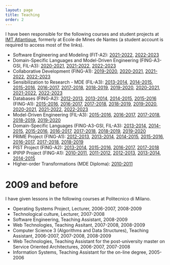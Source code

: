 ```yaml
---
layout: page
title: Teaching
order: 2
---
```


I have been responsible for the following courses and student projects at [IMT Atlantique](https://www.imt-atlantique.fr/), formerly at Ecole de Mines de Nantes (a student account is required to access most of the links).

* Software Engineering and Modeling (FIT-A2): [2021-2022](https://moodle.imt-atlantique.fr/course/view.php?id=1481), [2022-2023](https://moodle.imt-atlantique.fr/course/view.php?id=1481)
* Domain-Specific Languages and Model-Driven Engineering (FING-A3-GSI, FIL-A3): [2020-2021](https://moodle.imt-atlantique.fr/course/view.php?id=313), [2021-2022](https://moodle.imt-atlantique.fr/course/view.php?id=1486), [2022-2023](https://moodle.imt-atlantique.fr/course/view.php?id=1486)
* Collaborative Development (FING-A1): [2019-2020](https://moodle.imt-atlantique.fr/course/view.php?id=16), [2020-2021](https://moodle.imt-atlantique.fr/course/view.php?id=16), [2021-2022](https://moodle.imt-atlantique.fr/course/view.php?id=16), [2022-2023](https://moodle.imt-atlantique.fr/course/view.php?id=16)
* Sensibilization to Research - MDE (FIL-A3): [2013-2014](https://campusneo.mines-nantes.fr/campus/course/view.php?id=1532), [2014-2015](https://campusneo.mines-nantes.fr/campus/course/view.php?id=1532), [2015-2016](https://campusneo.mines-nantes.fr/campus/course/view.php?id=1532), [2016-2017](https://campusneo.mines-nantes.fr/campus/course/view.php?id=1532), [2017-2018](https://campusneo.mines-nantes.fr/campus/course/view.php?id=1532), [2018-2019](https://campusneo.mines-nantes.fr/campus/course/view.php?id=1532), [2019-2020](https://moodle.imt-atlantique.fr/course/view.php?id=299), [2020-2021](https://moodle.imt-atlantique.fr/course/view.php?id=299), [2021-2022](https://moodle.imt-atlantique.fr/course/view.php?id=299), [2022-2023](https://moodle.imt-atlantique.fr/course/view.php?id=299) 
* Databases (FING-A2): [2012-2013](https://campusneo.mines-nantes.fr/campus/course/view.php?id=1133), [2013-2014](https://campusneo.mines-nantes.fr/campus/course/view.php?id=1327), [2014-2015](https://campusneo.mines-nantes.fr/campus/course/view.php?id=1471), [2015-2016](https://campusneo.mines-nantes.fr/campus/course/view.php?id=1545) (FING-A1): [2015-2016](https://campusneo.mines-nantes.fr/campus/course/view.php?id=1546), [2016-2017](https://campusneo.mines-nantes.fr/campus/course/view.php?id=1598), [2017-2018](https://campusneo.mines-nantes.fr/campus/course/view.php?id=1679), [2018-2019](https://formations.imt-atlantique.fr/bd_ihm), [2019-2020](https://formations.imt-atlantique.fr/bd_ihm), [2020-2021](https://formations.imt-atlantique.fr/bd_ihm), [2021-2022](https://formations.imt-atlantique.fr/bd_ihm), [2022-2023](https://formations.imt-atlantique.fr/bd_ihm)
* Model-Driven Engineering (FIL-A3): [2015-2016](https://campusneo.mines-nantes.fr/campus/course/view.php?id=1558), [2016-2017](https://campusneo.mines-nantes.fr/campus/course/view.php?id=1628), [2017-2018](https://campusneo.mines-nantes.fr/campus/course/view.php?id=1688), [2018-2019](https://campusneo.mines-nantes.fr/campus/course/view.php?id=1777), [2019-2020](https://moodle.imt-atlantique.fr/course/view.php?id=668)
* Domain-Specific Languages (FING-A3-GSI, FIL-A3): [2013-2014](https://campusneo.mines-nantes.fr/campus/course/view.php?id=1415), [2014-2015](https://campusneo.mines-nantes.fr/campus/course/view.php?id=1472), [2015-2016](https://campusneo.mines-nantes.fr/campus/course/view.php?id=1571), [2016-2017](https://campusneo.mines-nantes.fr/campus/course/view.php?id=1609), [2017-2018](https://campusneo.mines-nantes.fr/campus/course/view.php?id=1687), [2018-2019](https://campusneo.mines-nantes.fr/campus/course/view.php?id=1767), [2019-2020](https://moodle.imt-atlantique.fr/course/view.php?id=313)
* PRIME Project (FING-A1): [2012-2013](https://campusneo.mines-nantes.fr/campus/course/view.php?id=621), [2013-2014](https://campusneo.mines-nantes.fr/campus/course/view.php?id=621), [2014-2015](https://campusneo.mines-nantes.fr/campus/course/view.php?id=621), [2015-2016](https://campusneo.mines-nantes.fr/campus/course/view.php?id=621), [2016-2017](https://campusneo.mines-nantes.fr/campus/course/view.php?id=621), [2017-2018](https://campusneo.mines-nantes.fr/campus/course/view.php?id=621), [2018-2019](https://campusneo.mines-nantes.fr/campus/course/view.php?id=621)
* PIST Project (FING-A2): [2013-2014](https://campusneo.mines-nantes.fr/campus/course/view.php?id=115), [2015-2016](https://campusneo.mines-nantes.fr/campus/course/view.php?id=115), [2016-2017](https://campusneo.mines-nantes.fr/campus/course/view.php?id=115), [2017-2018](https://campusneo.mines-nantes.fr/campus/course/view.php?id=115)
* IPIPIP Project (FING-A1): [2010-2011](https://campusneo.mines-nantes.fr/campus/course/view.php?id=391), [2011-2012](https://campusneo.mines-nantes.fr/campus/course/view.php?id=391), [2012-2013](https://campusneo.mines-nantes.fr/campus/course/view.php?id=391), [2013-2014](https://campusneo.mines-nantes.fr/campus/course/view.php?id=391), [2014-2015](https://campusneo.mines-nantes.fr/campus/course/view.php?id=391) 
* Higher-order Transformations (MDE Diploma): [2010-2011](http://web.emn.fr/x-info/atlanmod/index.php?title=The_MDE_Diploma) 

# 2009 and before
I have given lessons in the following courses at Politecnico di Milano.

* Operating Systems Project, Lecturer, 2006-2007, 2008-2009
* Technological culture, Lecturer, 2007-2008
* Software Engineering, Teaching Assistant, 2008-2009
* Web Technologies, Teaching Assitant, 2007-2008, 2008-2009
* Computer Science 3 (Algorithms and Data Structures), Teaching Assistant, 2006-2007, 2007-2008, 2008-2009
* Web Technologies, Teaching Assistant for the post-university master on Service Oriented Architectures, 2006-2007, 2007-2008
* Information Systems, Teaching Assistant for the on-line degree, 2005-2006
